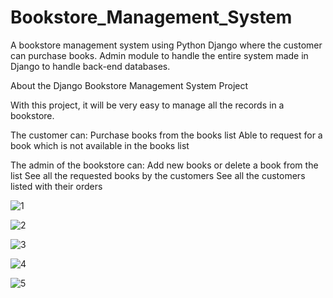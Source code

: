 # Bookstore_Management_System

A bookstore management system using Python Django where the customer can purchase books.  Admin module to handle the entire system made in Django to handle back-end databases.

About the Django Bookstore Management System Project

With this project, it will be very easy to manage all the records in a bookstore.  

The customer can:
Purchase books from the books list
Able to request for a book which is not available in the books list

The admin of the bookstore can:
Add new books or delete a book from the list
See all the requested books by the customers
See all the customers listed with their orders




![1](https://file%2B.vscode-resource.vscode-cdn.net/Users/asha/Library/Mobile%20Documents/com~apple~CloudDocs/Desktop/JTCCollabRepo/bookstore-management-system-django/Screen%20Shot%201.png?version%3D1668889282202)


![2](https://file%2B.vscode-resource.vscode-cdn.net/Users/asha/Library/Mobile%20Documents/com~apple~CloudDocs/Desktop/JTCCollabRepo/bookstore-management-system-django/Screen%20Shot%202.png?version%3D1668889318232)


![3](https://file%2B.vscode-resource.vscode-cdn.net/Users/asha/Library/Mobile%20Documents/com~apple~CloudDocs/Desktop/JTCCollabRepo/bookstore-management-system-django/Screen%20Shot%203.png?version%3D1668889336070)


![4](https://file%2B.vscode-resource.vscode-cdn.net/Users/asha/Library/Mobile%20Documents/com~apple~CloudDocs/Desktop/JTCCollabRepo/bookstore-management-system-django/Screen%20Shot%204.png?version%3D1668889354275)


![5](https://file%2B.vscode-resource.vscode-cdn.net/Users/asha/Library/Mobile%20Documents/com~apple~CloudDocs/Desktop/JTCCollabRepo/bookstore-management-system-django/Screen%20Shot%205.png?version%3D1668889368800)
